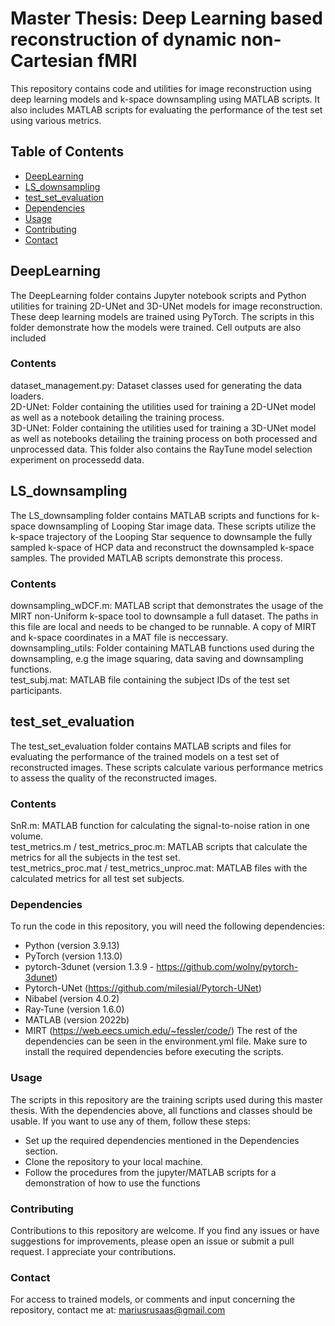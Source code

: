 
# Master Thesis: Deep Learning based reconstruction of dynamic non-Cartesian fMRI
This repository contains code and utilities for image reconstruction using deep learning models and k-space downsampling using MATLAB scripts. It also includes MATLAB scripts for evaluating the performance of the test set using various metrics.

## Table of Contents
- [DeepLearning](#deeplearning)
- [LS_downsampling](#ls_downsampling)
- [test_set_evaluation](#test_set_evaluation)
- [Dependencies](#dependencies)
- [Usage](#usage)
- [Contributing](#contributing)
- [Contact](#contact)

## DeepLearning
The DeepLearning folder contains Jupyter notebook scripts and Python utilities for training 2D-UNet and 3D-UNet models for image reconstruction. These deep learning models are trained using PyTorch. The scripts in this folder demonstrate how the models were trained. Cell outputs are also included

### Contents
dataset_management.py: Dataset classes used for generating the data loaders.\
2D-UNet: Folder containing the utilities used for training a 2D-UNet model as well as a notebook detailing the training process.\
3D-UNet: Folder containing the utilities used for training a 3D-UNet model as well as notebooks detailing the training process on both processed and unprocessed data. This folder also contains the RayTune model selection experiment on processedd data. 

## LS_downsampling
The LS_downsampling folder contains MATLAB scripts and functions for k-space downsampling of Looping Star image data. These scripts utilize the k-space trajectory of the Looping Star sequence to downsample the fully sampled k-space of HCP data and reconstruct the downsampled k-space samples. The provided MATLAB scripts demonstrate this process.

### Contents
downsampling_wDCF.m: MATLAB script that demonstrates the usage of the MIRT non-Uniform k-space tool to downsample a full dataset. The paths in this file are local and needs to be changed to be runnable. A copy of MIRT and k-space coordinates in a MAT file is neccessary.\
downsampling_utils: Folder containing MATLAB functions used during the downsampling, e.g the image squaring, data saving and downsampling functions.\
test_subj.mat: MATLAB file containing the subject IDs of the test set participants.

## test_set_evaluation
The test_set_evaluation folder contains MATLAB scripts and files for evaluating the performance of the trained models on a test set of reconstructed images. These scripts calculate various performance metrics to assess the quality of the reconstructed images.

### Contents
SnR.m: MATLAB function for calculating the signal-to-noise ration in one volume.\
test_metrics.m / test_metrics_proc.m: MATLAB scripts that calculate the metrics for all the subjects in the test set.\
test_metrics_proc.mat / test_metrics_unproc.mat: MATLAB files with the calculated metrics for all test set subjects.

### Dependencies
To run the code in this repository, you will need the following dependencies:

- Python (version 3.9.13)
- PyTorch (version 1.13.0)
- pytorch-3dunet (version 1.3.9 - https://github.com/wolny/pytorch-3dunet)
- Pytorch-UNet (https://github.com/milesial/Pytorch-UNet)
- Nibabel (version 4.0.2)
- Ray-Tune (version 1.6.0)
- MATLAB (version 2022b)
- MIRT (https://web.eecs.umich.edu/~fessler/code/)
The rest of the dependencies can be seen in the environment.yml file. Make sure to install the required dependencies before executing the scripts.

### Usage
The scripts in this repository are the training scripts used during this master thesis. With the dependencies above, all functions and classes should be usable. If you want to use any of them, follow these steps:

- Set up the required dependencies mentioned in the Dependencies section.
- Clone the repository to your local machine.
- Follow the procedures from the jupyter/MATLAB scripts for a demonstration of how to use the functions

### Contributing
Contributions to this repository are welcome. If you find any issues or have suggestions for improvements, please open an issue or submit a pull request. I appreciate your contributions.

### Contact
For access to trained models, or comments and input concerning the repository, contact me at: mariusrusaas@gmail.com

